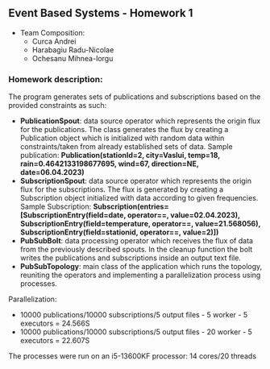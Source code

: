## Event Based Systems - Homework 1

- Team Composition:
  - Curca Andrei
  - Harabagiu Radu-Nicolae
  - Ochesanu Mihnea-Iorgu

### Homework description:
The program generates sets of publications and subscriptions based on the provided constraints as such:
    
- **PublicationSpout**: data source operator which represents the origin flux for the publications. The class generates the flux by creating a Publication object which is initialized with random data within constraints/taken from already established sets of data. Sample publication: **Publication(stationId=2, city=Vaslui, temp=18, rain=0.4642133198677695, wind=67, direction=NE, date=06.04.2023)**
- **SubscriptionSpout**: data source operator which represents the origin flux for the subscriptions. The flux is generated by creating a Subscription object  initialized with data according to given frequencies. Sample Subscription: **Subscription(entries=[SubscriptionEntry(field=date, operator==, value=02.04.2023), SubscriptionEntry(field=temperature, operator==, value=21.568056), SubscriptionEntry(field=stationid, operator==, value=2)])**
- **PubSubBolt**: data processing operator which receives the flux of data from the previously described spouts. In the cleanup function the bolt writes the publications and subscriptions inside an output text file.
- **PubSubTopology**: main class of the application which runs the topology, reuniting the operators and implementing a parallelization process using processes.

Parallelization:

- 10000 publications/10000 subscriptions/5 output files - 5 worker - 5 executors = 24.566S
- 10000 publications/10000 subscriptions/5 output files - 20 worker - 5 executors = 22.607S


The processes were run on an i5-13600KF processor: 14 cores/20 threads